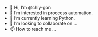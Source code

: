 - 👋 Hi, I’m @chiy-gon
- 👀 I’m interested in proccess automation.
- 🌱 I’m currently learning Python.
- 💞️ I’m looking to collaborate on ...
- 📫 How to reach me ...

<!---
chiy-gon/chiy-gon is a ✨ special ✨ repository because its `README.md` (this file) appears on your GitHub profile.
You can click the Preview link to take a look at your changes.
--->

